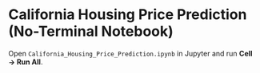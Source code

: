 # California Housing Price Prediction (No-Terminal Notebook)

Open `California_Housing_Price_Prediction.ipynb` in Jupyter and run **Cell → Run All**.
